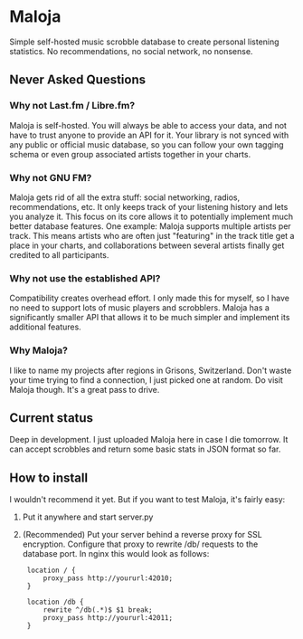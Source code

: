 # Maloja

Simple self-hosted music scrobble database to create personal listening statistics. No recommendations, no social network, no nonsense.

## Never Asked Questions

### Why not Last.fm / Libre.fm?

Maloja is self-hosted. You will always be able to access your data, and not have to trust anyone to provide an API for it. Your library is not synced with any public or official music database, so you can follow your own tagging schema or even group associated artists together in your charts.

### Why not GNU FM?

Maloja gets rid of all the extra stuff: social networking, radios, recommendations, etc. It only keeps track of your listening history and lets you analyze it. This focus on its core allows it to potentially implement much better database features. One example: Maloja supports multiple artists per track. This means artists who are often just "featuring" in the track title get a place in your charts, and collaborations between several artists finally get credited to all participants.

### Why not use the established API?

Compatibility creates overhead effort. I only made this for myself, so I have no need to support lots of music players and scrobblers. Maloja has a significantly smaller API that allows it to be much simpler and implement its additional features.

### Why Maloja?

I like to name my projects after regions in Grisons, Switzerland. Don't waste your time trying to find a connection, I just picked one at random. Do visit Maloja though. It's a great pass to drive.

## Current status

Deep in development. I just uploaded Maloja here in case I die tomorrow. It can accept scrobbles and return some basic stats in JSON format so far.

## How to install

I wouldn't recommend it yet. But if you want to test Maloja, it's fairly easy:

1) Put it anywhere and start server.py
2) (Recommended) Put your server behind a reverse proxy for SSL encryption. Configure that proxy to rewrite /db/ requests to the database port. In nginx this would look as follows:

		location / {
			proxy_pass http://yoururl:42010;
		}

		location /db {
			rewrite ^/db(.*)$ $1 break;
			proxy_pass http://yoururl:42011;
		}
